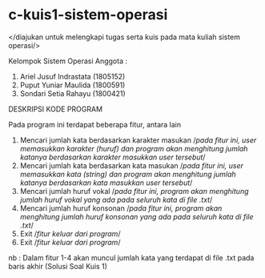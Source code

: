 # c-kuis1-sistem-operasi
&lt;/diajukan untuk melengkapi tugas serta kuis pada mata kuliah sistem operasi/>

Kelompok Sistem Operasi
Anggota :
1.  Ariel Jusuf Indrastata (1805152)
2.  Puput Yuniar Maulida (1800591)
3.  Sondari Setia Rahayu (1800421)

DESKRIPSI KODE PROGRAM

Pada program ini terdapat beberapa fitur, antara lain
1.  Mencari jumlah kata berdasarkan karakter masukan
    /*pada fitur ini, user memasukkan karakter (huruf) dan 
    program akan menghitung jumlah katanya 
    berdasarkan karakter masukkan user tersebut*/
2.  Mencari jumlah kata berdasarkan kata masukan
    /*pada fitur ini,  user memasukkan kata (string) dan 
    program akan menghitung jumlah katanya 
    berdasarkan kata masukkan user tersebut*/
3.  Mencari jumlah huruf vokal
    /*pada fitur ini, program akan menghitung jumlah huruf vokal
    yang ada pada seluruh kata di file .txt*/
4.  Mencari jumlah huruf konsonan
    /*pada fitur ini, program akan menghitung jumlah huruf konsonan
    yang ada pada seluruh kata di file .txt*/
5.  Exit
    /*fitur keluar dari program*/
5.  Exit
    /*fitur keluar dari program*/

nb  : Dalam fitur 1-4 akan muncul jumlah kata yang terdapat di file .txt pada baris akhir (Solusi Soal Kuis 1)
